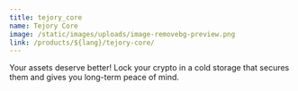 ```yaml
---
title: tejory_core
name: Tejory Core
image: /static/images/uploads/image-removebg-preview.png
link: /products/${lang}/tejory-core/
---
```

Your assets deserve better! Lock your crypto in a cold storage that secures them and gives you long-term peace of mind.

